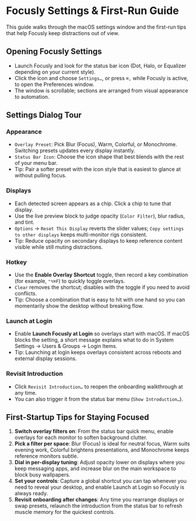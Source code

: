 # Focusly Settings & First-Run Guide

This guide walks through the macOS settings window and the first-run tips that help Focusly keep distractions out of view.

## Opening Focusly Settings
- Launch Focusly and look for the status bar icon (Dot, Halo, or Equalizer depending on your current style).
- Click the icon and choose `Settings…`, or press `⌘,` while Focusly is active, to open the Preferences window.
- The window is scrollable; sections are arranged from visual appearance to automation.

## Settings Dialog Tour

### Appearance
- `Overlay Preset`: Pick Blur (Focus), Warm, Colorful, or Monochrome. Switching presets updates every display instantly.
- `Status Bar Icon`: Choose the icon shape that best blends with the rest of your menu bar.
- Tip: Pair a softer preset with the icon style that is easiest to glance at without pulling focus.

### Displays
- Each detected screen appears as a chip. Click a chip to tune that display.
- Use the live preview block to judge opacity (`Color Filter`), blur radius, and tint.
- `Options` → `Reset This Display` reverts the slider values; `Copy settings to other displays` keeps multi-monitor rigs consistent.
- Tip: Reduce opacity on secondary displays to keep reference content visible while still muting distractions.

### Hotkey
- Use the **Enable Overlay Shortcut** toggle, then record a key combination (for example, `⌃⌥⌘F`) to quickly toggle overlays.
- `Clear` removes the shortcut; disables with the toggle if you need to avoid conflicts.
- Tip: Choose a combination that is easy to hit with one hand so you can momentarily show the desktop without breaking flow.

### Launch at Login
- Enable **Launch Focusly at Login** so overlays start with macOS. If macOS blocks the setting, a short message explains what to do in System Settings → Users & Groups → Login Items.
- Tip: Launching at login keeps overlays consistent across reboots and external display sessions.

### Revisit Introduction
- Click `Revisit Introduction…` to reopen the onboarding walkthrough at any time.
- You can also trigger it from the status bar menu (`Show Introduction…`).

## First-Startup Tips for Staying Focused
1. **Switch overlay filters on**: From the status bar quick menu, enable overlays for each monitor to soften background clutter.
2. **Pick a filter per space**: Blur (Focus) is ideal for neutral focus, Warm suits evening work, Colorful brightens presentations, and Monochrome keeps reference monitors subtle.
3. **Dial in per-display tuning**: Adjust opacity lower on displays where you keep messaging apps, and increase blur on the main workspace to block busy wallpapers.
4. **Set your controls**: Capture a global shortcut you can tap whenever you need to reveal your desktop, and enable Launch at Login so Focusly is always ready.
5. **Revisit onboarding after changes**: Any time you rearrange displays or swap presets, relaunch the introduction from the status bar to refresh muscle memory for the quickest controls.
